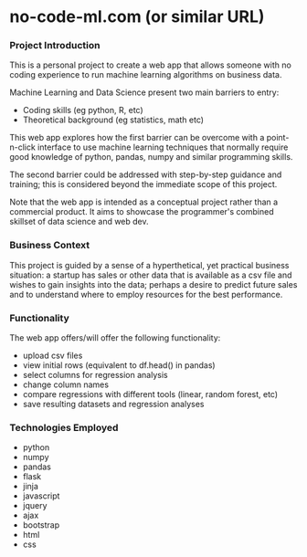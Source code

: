 # no-code-ml.com (or similar URL)
### Project Introduction
This is a personal project to create a web app that allows someone with no coding experience to run machine learning algorithms on business data.

Machine Learning and Data Science present two main barriers to entry:
* Coding skills (eg python, R, etc)
* Theoretical background (eg statistics, math etc)

This web app explores how the first barrier can be overcome with a point-n-click interface to use machine learning techniques that normally require good knowledge of python, pandas, numpy and similar programming skills.

The second barrier could be addressed with step-by-step guidance and training; this is considered beyond the immediate scope of this project.

Note that the web app is intended as a conceptual project rather than a commercial product. It aims to showcase the programmer's combined skillset of data science and web dev.

### Business Context
This project is guided by a sense of a hyperthetical, yet practical business situation: a startup has sales or other data that is available as a csv file and wishes to gain insights into the data; perhaps a desire to predict future sales and to understand where to employ resources for the best performance.  

### Functionality
The web app offers/will offer the following functionality:
* upload csv files
* view initial rows (equivalent to df.head() in pandas)
* select columns for regression analysis
* change column names
* compare regressions with different tools (linear, random forest, etc)
* save resulting datasets and regression analyses

### Technologies Employed
* python
* numpy
* pandas
* flask
* jinja
* javascript
* jquery
* ajax
* bootstrap
* html
* css 
